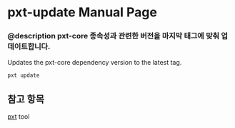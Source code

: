 # pxt-update Manual Page

### @description pxt-core 종속성과 관련한 버전을 마지막 태그에 맞춰 업데이트합니다.

Updates the pxt-core dependency version to the latest tag.

    pxt update
    

## 참고 항목

[pxt](/cli) tool